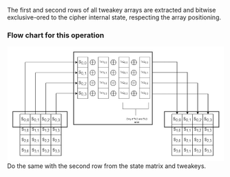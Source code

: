 The first and second rows of all tweakey arrays are extracted and
bitwise exclusive-ored to the cipher internal state, respecting the array positioning. <br />
### Flow chart for this operation
![addroundtweakeystep for first row](../images/addtweakey.jpg)
<br />
Do the same with the second row from the state matrix and tweakeys.
